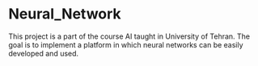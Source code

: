 # Neural_Network

This project is a part of the course AI taught in University of Tehran.
The goal is to implement a platform in which neural networks can be easily developed and used.